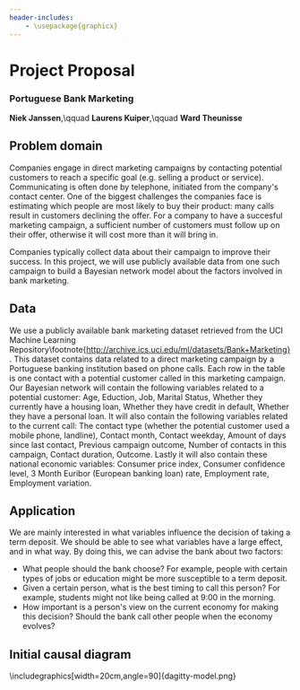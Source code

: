 ```yaml
---
header-includes:
    - \usepackage{graphicx}
---
```


# Project Proposal
### Portuguese Bank Marketing
**Niek Janssen**,\qquad **Laurens Kuiper**,\qquad **Ward Theunisse**

## Problem domain
Companies engage in direct marketing campaigns by contacting potential customers to reach a specific goal (e.g. selling a product or service).
Communicating is often done by telephone, initiated from the company's contact center.
One of the biggest challenges the companies face is estimating which people are most likely to buy their product: many calls result in customers declining the offer.
For a company to have a succesful marketing campaign, a sufficient number of customers must follow up on their offer, otherwise it will cost more than it will bring in.

Companies typically collect data about their campaign to improve their success.
In this project, we will use publicly available data from one such campaign to build a Bayesian network model about the factors involved in bank marketing.

## Data
We use a publicly available bank marketing dataset retrieved from the UCI Machine Learning Repository\footnote{http://archive.ics.uci.edu/ml/datasets/Bank+Marketing}. This dataset contains data related to a direct marketing campaign by a Portuguese banking institution based on phone calls. Each row in the table is one contact with a potential customer called in this marketing campaign. Our Bayesian network will contain the following variables related to a potential customer: Age, Eduction, Job, Marital Status, Whether they currently have a housing loan, Whether they have credit in default, Whether they have a personal loan.
It will also contain the following variables related to the current call: The contact type (whether the potential customer used a mobile phone, landline), Contact month, Contact weekday, Amount of days since last contact, Previous campaign outcome, Number of contacts in this campaign, Contact duration, Outcome.
Lastly it will also contain these national economic variables:
Consumer price index, Consumer confidence level, 3 Month Euribor (European banking loan) rate, Employment rate, Employment variation.

## Application
We are mainly interested in what variables influence the decision of taking a
term deposit. We should be able to see what variables have a large effect, and
in what way. By doing this, we can advise the bank about two factors: 

  - What people should the bank choose? For example, people with certain types
      of jobs or education might be more susceptible to a term deposit. 
  - Given a certain person, what is the best timing to call this person? For
      example, students might not like being called at 9:00 in the morning. 
  - How important is a person's view on the current economy for making this
    decision? Should the bank call other people when the economy evolves?

## Initial causal diagram
\includegraphics[width=20cm,angle=90]{dagitty-model.png}
